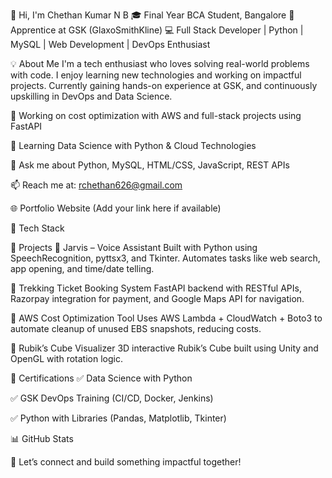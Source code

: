 👋 Hi, I'm Chethan Kumar N B
🎓 Final Year BCA Student, Bangalore
💼 Apprentice at GSK (GlaxoSmithKline)
💻 Full Stack Developer | Python | MySQL | Web Development | DevOps Enthusiast

💡 About Me
I'm a tech enthusiast who loves solving real-world problems with code. I enjoy learning new technologies and working on impactful projects. Currently gaining hands-on experience at GSK, and continuously upskilling in DevOps and Data Science.

🔭 Working on cost optimization with AWS and full-stack projects using FastAPI

🌱 Learning Data Science with Python & Cloud Technologies

💬 Ask me about Python, MySQL, HTML/CSS, JavaScript, REST APIs

📫 Reach me at: rchethan626@gmail.com

🌐 Portfolio Website (Add your link here if available)

🧰 Tech Stack

📁 Projects
🧠 Jarvis – Voice Assistant
Built with Python using SpeechRecognition, pyttsx3, and Tkinter. Automates tasks like web search, app opening, and time/date telling.

🧭 Trekking Ticket Booking System
FastAPI backend with RESTful APIs, Razorpay integration for payment, and Google Maps API for navigation.

🔄 AWS Cost Optimization Tool
Uses AWS Lambda + CloudWatch + Boto3 to automate cleanup of unused EBS snapshots, reducing costs.

🔄 Rubik’s Cube Visualizer
3D interactive Rubik’s Cube built using Unity and OpenGL with rotation logic.

📜 Certifications
✅ Data Science with Python

✅ GSK DevOps Training (CI/CD, Docker, Jenkins)

✅ Python with Libraries (Pandas, Matplotlib, Tkinter)

📊 GitHub Stats

🔗 Let’s connect and build something impactful together!
